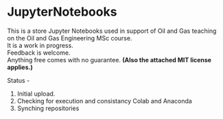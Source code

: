 # JupyterNotebooks
This is a store Jupyter Notebooks used in support of Oil and Gas teaching on the Oil and Gas Engineering MSc course.  
It is a work in progress.  
Feedback is welcome.  
Anything free comes with no guarantee.
**(Also the attached MIT license applies.)**

Status - 
   1. Initial upload.
   1. Checking for execution and consistancy Colab and Anaconda
   1. Synching repositories
   
